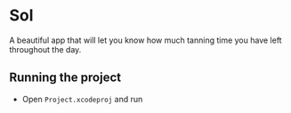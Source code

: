 # Sol

A beautiful app that will let you know how much tanning time you have left throughout the day.

## Running the project

- Open `Project.xcodeproj` and run
